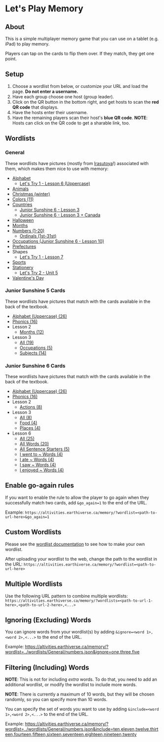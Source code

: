 # Let's Play Memory

## About

This is a simple multiplayer memory game that you can use on a tablet (e.g. iPad) to play memory.

Players can tap on the cards to flip them over. If they match, they get one point.

## Setup

1. Choose a wordlist from below, or customize your URL and load the page. **Do not enter a username.**
2. Have each group choose one host (group leader).
3. Click on the QR button in the bottom right, and get hosts to scan the **red QR code** that displays.
4. Have the hosts enter their username.
5. Have the remaining players scan their host's **blue QR code**. **NOTE**: Hosts can click on the QR code to get a sharable link, too.

## Wordlists

### General

These wordlists have pictures (mostly from [Irasutoya](https://irasutoya.com)!) associated with them, which makes them nice to use with memory:

* [Alphabet](https://altivities.earthiverse.ca/memory/?wordlist=../wordlists/General/alphabet.json)
  * [Let's Try 1 - Lesson 6 (Uppercase)](https://altivities.earthiverse.ca/memory/?wordlist=../wordlists/LetsTry1/unit6_cards.json)
* [Animals](https://altivities.earthiverse.ca/memory/?wordlist=../wordlists/General/animals.json)
* [Christmas (winter)](https://altivities.earthiverse.ca/memory/?wordlist=../wordlists/General/winter.json)
* [Colors (11)](https://altivities.earthiverse.ca/memory/?wordlist=../wordlists/General/colors.json)
* [Countries](https://altivities.earthiverse.ca/memory/?wordlist=../wordlists/General/countries.json)
  * [Junior Sunshine 6 - Lesson 3](https://altivities.earthiverse.ca/memory/?wordlist=../wordlists/JuniorSunshine6/lesson3.json)
  * [Junior Sunshine 6 - Lesson 3 + Canada](https://altivities.earthiverse.ca/memory/?wordlist=../wordlists/General/countries.json&include=the%20U.S.A.,Brazil,Japan,South%20Korea,China,India,the%20U.K.,France,Germany,Italy,Switzerland,Australia,Egypt,Kenya,Canada)
* [Halloween](https://altivities.earthiverse.ca/memory/?wordlist=../wordlists/General/halloween.json)
* [Months](https://altivities.earthiverse.ca/memory/?wordlist=../wordlists/General/months.json)
* [Numbers (1-20)](https://altivities.earthiverse.ca/memory/?wordlist=../wordlists/General/numbers.json)
  * [Ordinals (1st-31st)](https://altivities.earthiverse.ca/memory/?wordlist=../wordlists/General/ordinals.json)
* [Occupations (Junior Sunshine 6 - Lesson 10)](https://altivities.earthiverse.ca/memory/?wordlist=../wordlists/JuniorSunshine6/lesson10.json)
* [Prefectures](https://altivities.earthiverse.ca/memory/?wordlist=../wordlists/Hepburn/prefectures.json)
* Shapes
  * [Let's Try 1 - Lesson 7](https://altivities.earthiverse.ca/memory/?wordlist=../wordlists/LetsTry1/unit7_cards.json)
* [Sports](https://altivities.earthiverse.ca/memory/?wordlist=../wordlists/General/sports.json)
* [Stationery](https://altivities.earthiverse.ca/memory/?wordlist=../wordlists/General/stationery.json)
  * [Let's Try 2 - Unit 5](https://altivities.earthiverse.ca/memory/?wordlist=../wordlists/LetsTry2/unit5_cards.json)
* [Valentine's Day](https://altivities.earthiverse.ca/memory/?wordlist=../wordlists/General/valentines.json)

### Junior Sunshine 5 Cards

These wordlists have pictures that match with the cards available in the back of the textbook.

* [Alphabet (Uppercase) (26)](https://altivities.earthiverse.ca/memory/?wordlist=../wordlists/JuniorSunshine5/alphabet_uppercase_cards.json)
* [Phonics (16)](https://altivities.earthiverse.ca/memory/?wordlist=../wordlists/JuniorSunshine5/phonics_cards.json)
* Lesson 2
  * [Months (12)](https://altivities.earthiverse.ca/memory/?wordlist=../wordlists/JuniorSunshine5/lesson2_cards.json)
* Lesson 3
  * [All (19)](https://altivities.earthiverse.ca/memory/?wordlist=../wordlists/JuniorSunshine5/lesson3_cards.json)
  * [Occupations (5)](https://altivities.earthiverse.ca/memory/?wordlist=../wordlists/JuniorSunshine5/lesson2_cards.json?include=doctor,soccer%20player,police%20officer,florist,teacher)
  * [Subjects (14)](https://altivities.earthiverse.ca/memory/?wordlist=../wordlists/JuniorSunshine5/lesson3_cards.json&ignore=doctor,soccer%20player,police%20officer,florist,teacher)

### Junior Sunshine 6 Cards

These wordlists have pictures that match with the cards available in the back of the textbook.

* [Alphabet (Uppercase) (26)](https://altivities.earthiverse.ca/memory/?wordlist=../wordlists/JuniorSunshine5/alphabet_uppercase_cards.json)
* [Phonics (16)](https://altivities.earthiverse.ca/memory/?wordlist=../wordlists/JuniorSunshine5/phonics_cards.json)
* Lesson 2
  * [Actions (8)](https://altivities.earthiverse.ca/memory/?wordlist=../wordlists/JuniorSunshine6/lesson2_cards.json)
* Lesson 3
  * [All (8)](https://altivities.earthiverse.ca/memory/?wordlist=../wordlists/JuniorSunshine6/lesson3_cards.json)
  * [Food (4)](https://altivities.earthiverse.ca/memory/?wordlist=../wordlists/JuniorSunshine6/lesson3_cards.json&include=gyoza,cheeseburger,sushi,curry%20and%20naan)
  * [Places (4)](https://altivities.earthiverse.ca/memory/?wordlist=../wordlists/JuniorSunshine6/lesson3_cards.json&ignore=gyoza,cheeseburger,sushi,curry%20and%20naan)
* Lesson 6
  * [All (25)](https://altivities.earthiverse.ca/memory/?wordlist=../wordlists/JuniorSunshine6/lesson6_cards.json)
  * [All Words (20)](https://altivities.earthiverse.ca/memory/?wordlist=../wordlists/JuniorSunshine6/lesson6_cards.json&ignore=I%20saw,I%20enjoyed,I%20went%20to,I%20ate,It%20was)
  * [All Sentence Starters (5)](https://altivities.earthiverse.ca/memory/?wordlist=../wordlists/JuniorSunshine6/lesson6_cards.json&include=I%20saw,I%20enjoyed,I%20went%20to,I%20ate,It%20was)
  * [I went to ~ Words (4)](https://altivities.earthiverse.ca/memory/?wordlist=../wordlists/JuniorSunshine6/lesson6_cards.json&include=the%20zoo,the%20swimming%20pool,my%20grandmother%27s%20house,a%20festival)
  * [I ate ~ Words (4)](https://altivities.earthiverse.ca/memory/?wordlist=../wordlists/JuniorSunshine6/lesson6_cards.json&include=watermelon,somen,sushi,ice%20cream)
  * [I saw ~ Words (4)](https://altivities.earthiverse.ca/memory/?wordlist=../wordlists/JuniorSunshine6/lesson6_cards.json&include=pandas,beetles,the%20Milky%20Way,fireworks)
  * [I enjoyed ~ Words (4)](https://altivities.earthiverse.ca/memory/?wordlist=../wordlists/JuniorSunshine6/lesson6_cards.json&include=shopping,camping,swimming,barbecuing)

## Enable go-again rules

If you want to enable the rule to allow the player to go again when they successfully match two cards, add `&go_again=1` to the end of the URL.

Example: `https://altivities.earthiverse.ca/memory/?wordlist=<path-to-url-here>&go_again=1`

## Custom Wordlists

Please see the [wordlist documentation](../wordlists/) to see how to make your own wordlist.

After uploading your wordlist to the web, change the path to the wordlist in the URL: `https://altivities.earthiverse.ca/memory/?wordlist=<path-to-url-here>`

## Multiple Wordlists

Use the following URL pattern to combine multiple wordlists:
`https://altivities.earthiverse.ca/memory/?wordlists=<path-to-url-1-here>,<path-to-url-2-here>,<...>`

## Ignoring (Excluding) Words

You can ignore words from your wordlist(s) by adding `&ignore=<word 1>,<word 2>,<...>` to the end of the URL.

Example: <https://altivities.earthiverse.ca/memory/?wordlist=../wordlists/General/numbers.json&ignore=one,three,five>

## Filtering (Including) Words

**NOTE**: This is not for including *extra* words. To do that, you need to add an additional wordlist, or modify the wordlist to include more words.

**NOTE**: There is currently a maximum of 10 words, but they will be chosen randomly, so you can specify more than 10 words.

You can specify the set of words you want to use by adding `&include=<word 1>,<word 2>,<...>` to the end of the URL.

Example: <https://altivities.earthiverse.ca/memory/?wordlist=../wordlists/General/numbers.json&include=ten,eleven,twelve,thirteen,fourteen,fifteen,sixteen,seventeen,eighteen,nineteen,twenty>
